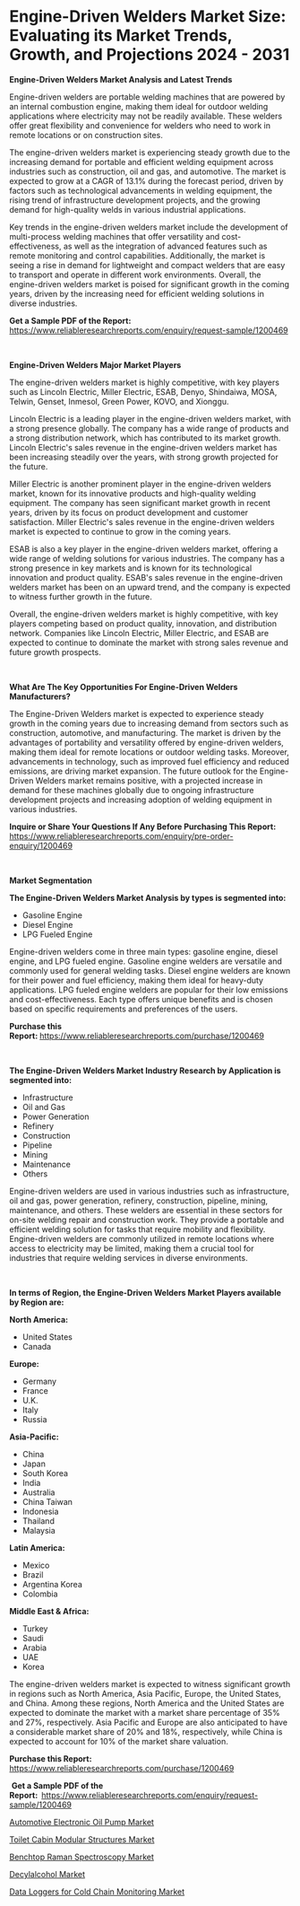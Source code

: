 <p><h1>Engine-Driven Welders Market Size: Evaluating its Market Trends, Growth, and Projections 2024 - 2031</h1></p><p><strong>Engine-Driven Welders Market Analysis and Latest Trends</strong></p>
<p><p>Engine-driven welders are portable welding machines that are powered by an internal combustion engine, making them ideal for outdoor welding applications where electricity may not be readily available. These welders offer great flexibility and convenience for welders who need to work in remote locations or on construction sites.</p><p>The engine-driven welders market is experiencing steady growth due to the increasing demand for portable and efficient welding equipment across industries such as construction, oil and gas, and automotive. The market is expected to grow at a CAGR of 13.1% during the forecast period, driven by factors such as technological advancements in welding equipment, the rising trend of infrastructure development projects, and the growing demand for high-quality welds in various industrial applications.</p><p>Key trends in the engine-driven welders market include the development of multi-process welding machines that offer versatility and cost-effectiveness, as well as the integration of advanced features such as remote monitoring and control capabilities. Additionally, the market is seeing a rise in demand for lightweight and compact welders that are easy to transport and operate in different work environments. Overall, the engine-driven welders market is poised for significant growth in the coming years, driven by the increasing need for efficient welding solutions in diverse industries.</p></p>
<p><strong>Get a Sample PDF of the Report:&nbsp;</strong> <a href="https://www.reliableresearchreports.com/enquiry/request-sample/1200469">https://www.reliableresearchreports.com/enquiry/request-sample/1200469</a></p>
<p>&nbsp;</p>
<p><strong>Engine-Driven Welders Major Market Players</strong></p>
<p><p>The engine-driven welders market is highly competitive, with key players such as Lincoln Electric, Miller Electric, ESAB, Denyo, Shindaiwa, MOSA, Telwin, Genset, Inmesol, Green Power, KOVO, and Xionggu. </p><p>Lincoln Electric is a leading player in the engine-driven welders market, with a strong presence globally. The company has a wide range of products and a strong distribution network, which has contributed to its market growth. Lincoln Electric's sales revenue in the engine-driven welders market has been increasing steadily over the years, with strong growth projected for the future.</p><p>Miller Electric is another prominent player in the engine-driven welders market, known for its innovative products and high-quality welding equipment. The company has seen significant market growth in recent years, driven by its focus on product development and customer satisfaction. Miller Electric's sales revenue in the engine-driven welders market is expected to continue to grow in the coming years.</p><p>ESAB is also a key player in the engine-driven welders market, offering a wide range of welding solutions for various industries. The company has a strong presence in key markets and is known for its technological innovation and product quality. ESAB's sales revenue in the engine-driven welders market has been on an upward trend, and the company is expected to witness further growth in the future.</p><p>Overall, the engine-driven welders market is highly competitive, with key players competing based on product quality, innovation, and distribution network. Companies like Lincoln Electric, Miller Electric, and ESAB are expected to continue to dominate the market with strong sales revenue and future growth prospects.</p></p>
<p>&nbsp;</p>
<p><strong>What Are The Key Opportunities For Engine-Driven Welders Manufacturers?</strong></p>
<p><p>The Engine-Driven Welders market is expected to experience steady growth in the coming years due to increasing demand from sectors such as construction, automotive, and manufacturing. The market is driven by the advantages of portability and versatility offered by engine-driven welders, making them ideal for remote locations or outdoor welding tasks. Moreover, advancements in technology, such as improved fuel efficiency and reduced emissions, are driving market expansion. The future outlook for the Engine-Driven Welders market remains positive, with a projected increase in demand for these machines globally due to ongoing infrastructure development projects and increasing adoption of welding equipment in various industries.</p></p>
<p><strong>Inquire or Share Your Questions If Any Before Purchasing This Report:</strong> <a href="https://www.reliableresearchreports.com/enquiry/pre-order-enquiry/1200469">https://www.reliableresearchreports.com/enquiry/pre-order-enquiry/1200469</a></p>
<p>&nbsp;</p>
<p><strong>Market Segmentation</strong></p>
<p><strong>The Engine-Driven Welders Market Analysis by types is segmented into:</strong></p>
<p><ul><li>Gasoline Engine</li><li>Diesel Engine</li><li>LPG Fueled Engine</li></ul></p>
<p><p>Engine-driven welders come in three main types: gasoline engine, diesel engine, and LPG fueled engine. Gasoline engine welders are versatile and commonly used for general welding tasks. Diesel engine welders are known for their power and fuel efficiency, making them ideal for heavy-duty applications. LPG fueled engine welders are popular for their low emissions and cost-effectiveness. Each type offers unique benefits and is chosen based on specific requirements and preferences of the users.</p></p>
<p><strong>Purchase this Report:&nbsp;</strong><a href="https://www.reliableresearchreports.com/purchase/1200469">https://www.reliableresearchreports.com/purchase/1200469</a></p>
<p>&nbsp;</p>
<p><strong>The Engine-Driven Welders Market Industry Research by Application is segmented into:</strong></p>
<p><ul><li>Infrastructure</li><li>Oil and Gas</li><li>Power Generation</li><li>Refinery</li><li>Construction</li><li>Pipeline</li><li>Mining</li><li>Maintenance</li><li>Others</li></ul></p>
<p><p>Engine-driven welders are used in various industries such as infrastructure, oil and gas, power generation, refinery, construction, pipeline, mining, maintenance, and others. These welders are essential in these sectors for on-site welding repair and construction work. They provide a portable and efficient welding solution for tasks that require mobility and flexibility. Engine-driven welders are commonly utilized in remote locations where access to electricity may be limited, making them a crucial tool for industries that require welding services in diverse environments.</p></p>
<p>&nbsp;</p>
<p><strong>In terms of Region, the Engine-Driven Welders Market Players available by Region are:</strong></p>
<p>
    <p> <strong> North America: </strong>
        <ul>
            <li>United States</li>
            <li>Canada</li>
        </ul>
        </p> 
    <p> <strong> Europe: </strong>
        <ul>
            <li>Germany</li>
            <li>France</li>
            <li>U.K.</li>
            <li>Italy</li>
            <li>Russia</li>
        </ul>
        </p> 
    <p> <strong> Asia-Pacific: </strong>
        <ul>
            <li>China</li>
            <li>Japan</li>
            <li>South Korea</li>
            <li>India</li>
            <li>Australia</li>
            <li>China Taiwan</li>
            <li>Indonesia</li>
            <li>Thailand</li>
            <li>Malaysia</li>
        </ul>
        </p> 
    <p> <strong> Latin America: </strong>
        <ul>
            <li>Mexico</li>
            <li>Brazil</li>
            <li>Argentina Korea</li>
            <li>Colombia</li>
        </ul>
        </p> 
    <p> <strong> Middle East & Africa: </strong>
        <ul>
            <li>Turkey</li>
            <li>Saudi</li>
            <li>Arabia</li>
            <li>UAE</li>
            <li>Korea</li>
        </ul>
    </p>
    </p>
<p><p>The engine-driven welders market is expected to witness significant growth in regions such as North America, Asia Pacific, Europe, the United States, and China. Among these regions, North America and the United States are expected to dominate the market with a market share percentage of 35% and 27%, respectively. Asia Pacific and Europe are also anticipated to have a considerable market share of 20% and 18%, respectively, while China is expected to account for 10% of the market share valuation.</p></p>
<p><strong>Purchase this Report: </strong><a href="https://www.reliableresearchreports.com/purchase/1200469">https://www.reliableresearchreports.com/purchase/1200469</a></p>
<p>&nbsp;<strong>Get a Sample PDF of the Report:&nbsp;&nbsp;</strong><a href="https://www.reliableresearchreports.com/enquiry/request-sample/1200469">https://www.reliableresearchreports.com/enquiry/request-sample/1200469</a></p>
<p><strong></strong></p>
<p><p><a href="https://medium.com/@larryhill766/automotive-electronic-oil-pump-market-insights-into-market-cagr-market-trends-and-growth-2ee80a4c0bab">Automotive Electronic Oil Pump Market</a></p><p><a href="https://medium.com/@larryhill766/analyzing-toilet-cabin-modular-structures-market-global-industry-perspective-and-forecast-2024-to-68f786d90a76">Toilet Cabin Modular Structures Market</a></p><p><a href="https://medium.com/@larryhill766/analyzing-benchtop-raman-spectroscopy-market-global-industry-perspective-and-forecast-2024-to-3eb099cfb66f">Benchtop Raman Spectroscopy Market</a></p><p><a href="https://github.com/danielneavesallisons03mba/Market-Research-Report-List-1/blob/main/decylalcohol-market.md">Decylalcohol Market</a></p><p><a href="https://medium.com/@larryhill766/data-loggers-for-cold-chain-monitoring-market-analysis-its-cagr-market-segmentation-and-global-ca1f28050379">Data Loggers for Cold Chain Monitoring Market</a></p></p>